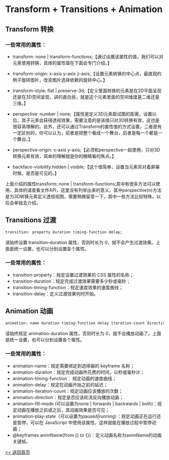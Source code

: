 Transform + Transitions + Animation
======================

## Transform 转换

### 一些常用的属性：

- transform: none | transform-functions;【通过设置该属性的值，我们可以对元素使用转换，具体的属性值在下面会专门介绍。】

- transform-origin: x-axis y-axis z-axis;【设置元素转换的中心点，最直观的例子旋转图片，改变图片选择依赖的旋转中心。】

- transform-style: flat | preserve-3d;【定义里面转换的元素是在2D平面呈现还是在3D空间呈现，讲的直白些，就是这个元素里面的空间维度是二维还是三维。】

- perspective: number | none;【属性是定义3D元素距试图的距离，设置以后，其子元素会获得透视效果，需要注意的是该值只对3D转换有效，这也是很容易理解的。此外，还可以通过Transform的属性值的方式设置，二者是有一定区别的，你可以认为，前者是把整个看成一个舞台，后者是每一个都是一个舞台。】

- perspective-origin: x-axis y-axis;【必须和perspective一起使用，只对3D转换元素有效，简单的理解就是你的眼睛看的焦点。】

- backface-visibility:hidden | visible;【这个很简单，设置当元素背对着屏幕时候，是否是可见的。】

上面介绍的属性transform: none | transform-functions;其中有很多方法可以使用，具体的请查看文件API，这里没有列举出来的意义，其中perspective(n)方法是为3D转换元素定义透视视图，需要稍微留意一下，其中一些方法比较特殊，以后会单独去介绍。

## Transitions 过渡

```css
transition: property duration timing-function delay;
```

请始终设置 transition-duration 属性，否则时长为 0，就不会产生过渡效果。上面是统一设置，也可以分别设置各个属性。

### 一些常用的属性：

- transition-property：规定设置过渡效果的 CSS 属性的名称；
- transition-duration：规定完成过渡效果需要多少秒或毫秒；
- transition-timing-function：规定速度效果的速度曲线；
- transition-delay：定义过渡效果何时开始。

## Animation 动画

```css
animation: name duration timing-function delay iteration-count direction;
```

请始终规定 animation-duration 属性，否则时长为 0，就不会播放动画了。上面是统一设置，也可以分别设置各个属性。

### 一些常用的属性：

- animation-name：规定需要绑定到选择器的 keyframe 名称；
- animation-duration：规定完成动画所花费的时间，以秒或毫秒计；
- animation-timing-function： 规定动画的速度曲线；
- animation-delay：规定在动画开始之前的延迟；
- animation-iteration-count：规定动画应该播放的次数；
- animation-direction：规定是否应该轮流反向播放动画；
- animation-fill-mode (可以设置为none | forwards | backwards | both)：规定动画在播放之前或之后，其动画效果是否可见；
- animation-play-state（可以设置为paused|running）：规定动画正在运行还是暂停，可以在 JavaScript 中使用该属性，这样就能在播放过程中暂停动画；
- @keyframes animName{from {} to {}}：定义动画名称为animName的动画关键帧。

[<< 返回首页](../README.md)

